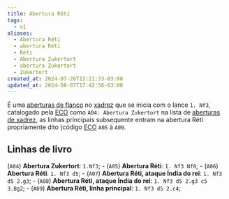 ```yaml
---
title: Abertura Réti
tags:
  - v1
aliases:
  - Abertura Réti
  - abertura Réti
  - Réti
  - Abertura Zukertort
  - abertura Zukertort
  - Zukertort
created_at: 2024-07-26T13:21:33-03:00
updated_at: 2024-08-07T17:42:56-03:00
---
```


É uma [aberturas de flanco](../../../../rascunhos/2024/07/26/Xadrez_Aberturas_de_flanco.md) no [xadrez](../../../../sementes/2024/07/06/2024-07-06-Xadrez.md) que se inicia com o lance `1. Nf3`, catalogado pela  [ECO](../../../../sementes/2024/07/07/2024-07-07-Encyclopaedia_of_Chess_Openings.md) como `A04: Abertura Zukertort`  na lista de [aberturas de xadrez](../../../../rascunhos/2024/07/26/Xadrez_Aberturas.md), as linhas principais subsequente entram na abertura Réti propriamente dito (código [ECO](../../../../sementes/2024/07/07/2024-07-07-Encyclopaedia_of_Chess_Openings.md) `A05` à `A09`.

## Linhas de livro

 (`A04`) **Abertura Zukertort**: `1.Nf3`;
	-  (`A05`) **Abertura Réti**: `1. Nf3 Nf6`;
	-  (`A06`) **Abertura Réti**: `1. Nf3 d5`;
		-  (`A07`) **Abertura Réti, ataque Índia do rei**: `1. Nf3 d5 2.g3`;
			-  (`A08`) **Abertura Réti, ataque Índia do rei**: `1. Nf3 d5 2.g3 c5 3.Bg2`;
			-  (`A09`) **Abertura Réti, linha principal**: `1. Nf3 d5 2.c4`;